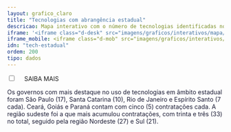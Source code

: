 ```yaml
---
layout: grafico_claro
title: "Tecnologias com abrangência estadual"
descricao: Mapa interativo com o número de tecnologias identificadas nos estados e suas respectivas funcionalidades. Dados relacionados somente ao mapeamento das tecnologias de abrangência estadual.
iframe: '<iframe class="d-desk" src="imagens/graficos/interativos/mapa/index.html" height="720px" width="100%" frameborder="no" seamless> </iframe>'
iframe_mobile: <iframe class="d-mob" src="imagens/graficos/interativos/mapa/index.html" height="500px" width="100%" frameborder="no" seamless> </iframe>
idn: "tech-estadual"
ordem: 200
tipo: dados
---
```



<div class="accordion">
    <div class="option">
      <input type="checkbox" id="toggle{{page.ordem}}" class="toggle" />
      <label class="titleaco" for="toggle{{page.ordem}}">SAIBA MAIS&nbsp; 
      </label>
      <div class="contentaco">
        <p style="color:#1c1d36 !important">Os governos com mais destaque no uso de tecnologias em âmbito estadual foram São Paulo (17), Santa Catarina (10), Rio de Janeiro e Espírito Santo (7 cada). Ceará, Goiás e Paraná contam com cinco (5) contratações cada. A região sudeste foi a que mais acumulou contratações, com trinta e três (33) no total, seguido pela região Nordeste (27) e Sul (21).</p>
      </div>
    </div>
  </div>
